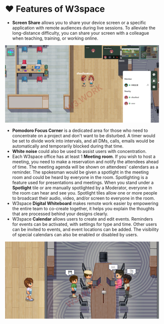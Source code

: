 # ❤ Features of W3space

* **Screen Share** allows you to share your device screen or a specific application with remote audiences during live sessions. To alleviate the long-distance difficulty, you can share your screen with a colleague when teaching, training, or working online.&#x20;

![](../.gitbook/assets/19.png)

* **Pomodoro Focus Corner** is a dedicated area for those who need to concentrate on a project and don't want to be disturbed. A timer would be set to divide work into intervals, and all DMs, calls, emails would be automatically and temporarily blocked during that time.&#x20;
* **White noise** could also be used to assist users with concentration.&#x20;
* Each W3space office has at least 1 **Meeting room**. If you wish to host a meeting, you need to make a reservation and notify the attendees ahead of time. The meeting agenda will be shown on attendees' calendars as a reminder. The spokesman would be given a spotlight in the meeting room and could be heard by everyone in the room. Spotlighting is a feature used for presentations and meetings. When you stand under a **Spotlight** tile or are manually spotlighted by a Moderator, everyone in the room can hear and see you. Spotlight tiles allow one or more people to broadcast their audio, video, and/or screen to everyone in the room.&#x20;
* W3space **Digital Whiteboard** makes remote work easier by empowering the entire team to co-create together, it helps you explain the thoughts that are processed behind your designs clearly.&#x20;
* W3space **Calendar** allows users to create and edit events. Reminders for events can be activated, with settings for type and time. Other users can be invited to events, and event locations can be added. The visibility of special calendars can also be enabled or disabled by users.

![](../.gitbook/assets/20.png)
